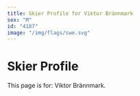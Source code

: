 ```yaml
---
title: Skier Profile for Viktor Brännmark
sex: "M"
id: "4187"
image: "/img/flags/swe.svg" 
---
```


# Skier Profile

This page is for: Viktor Brännmark.
    